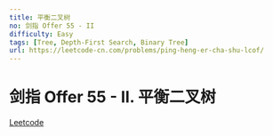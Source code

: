 ```yaml
---
title: 平衡二叉树
no: 剑指 Offer 55 - II
difficulty: Easy
tags: [Tree, Depth-First Search, Binary Tree]
url: https://leetcode-cn.com/problems/ping-heng-er-cha-shu-lcof/
---
```


# 剑指 Offer 55 - II. 平衡二叉树

[Leetcode](https://leetcode-cn.com/problems/ping-heng-er-cha-shu-lcof/)


